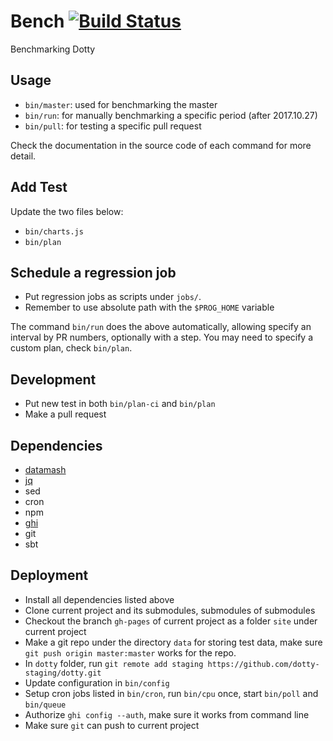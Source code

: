 # Bench [![Build Status](https://travis-ci.org/liufengyun/bench.svg?branch=master)](https://travis-ci.org/liufengyun/bench)

Benchmarking Dotty

## Usage

- `bin/master`: used for benchmarking the master
- `bin/run`: for manually benchmarking a specific period (after 2017.10.27)
- `bin/pull`: for testing a specific pull request

Check the documentation in the source code of each command for more detail.

## Add Test

Update the two files below:

- `bin/charts.js`
- `bin/plan`

## Schedule a regression job

- Put regression jobs as scripts under `jobs/`. 
- Remember to use absolute path with the `$PROG_HOME` variable

The command `bin/run` does the above automatically, allowing
specify an interval by PR numbers, optionally with a step.
You may need to specify a custom plan, check `bin/plan`.

## Development

- Put new test in both `bin/plan-ci` and `bin/plan`
- Make a pull request

## Dependencies

- [datamash](https://www.gnu.org/software/datamash/)
- [jq](https://stedolan.github.io/jq)
- sed
- cron
- npm
- [ghi](https://github.com/stephencelis/ghi)
- git
- sbt

## Deployment

- Install all dependencies listed above
- Clone current project and its submodules, submodules of submodules
- Checkout the branch `gh-pages` of current project as a folder `site` under current project
- Make a git repo under the directory `data` for storing test data, make sure `git push origin master:master` works for the repo. 
- In `dotty` folder, run `git remote add staging https://github.com/dotty-staging/dotty.git`
- Update configuration in `bin/config`
- Setup cron jobs listed in `bin/cron`, run `bin/cpu` once, start `bin/poll` and `bin/queue`
- Authorize `ghi config --auth`, make sure it works from command line
- Make sure `git` can push to current project

